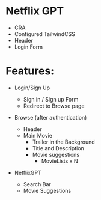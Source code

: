 # Netflix GPT

- CRA
- Configured TailwindCSS
- Header
- Login Form

# Features:

- Login/Sign Up
  - Sign in / Sign up Form
  - Redirect to Browse page
- Browse (after authentication)

  - Header
  - Main Movie
    - Trailer in the Background
    - Title and Description
    - Movie suggestions
      - MovieLists x N

- NetflixGPT
  - Search Bar
  - Movie Suggestions
